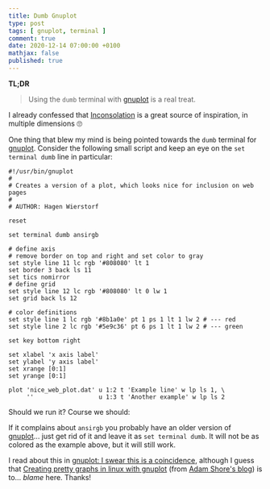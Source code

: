 ```yaml
---
title: Dumb Gnuplot
type: post
tags: [ gnuplot, terminal ]
comment: true
date: 2020-12-14 07:00:00 +0100
mathjax: false
published: true
---
```


**TL;DR**

> Using the `dumb` terminal with [gnuplot][] is a real treat.

I already confessed that [Inconsolation][] is a great source of
inspiration, in multiple dimensions 🙄

One thing that blew my mind is being pointed towards the `dumb` terminal for
[gnuplot]. Consider the following small script and keep an eye on the `set
terminal dumb` line in particular:

```
#!/usr/bin/gnuplot
#
# Creates a version of a plot, which looks nice for inclusion on web pages
#
# AUTHOR: Hagen Wierstorf

reset

set terminal dumb ansirgb

# define axis
# remove border on top and right and set color to gray
set style line 11 lc rgb '#808080' lt 1
set border 3 back ls 11
set tics nomirror
# define grid
set style line 12 lc rgb '#808080' lt 0 lw 1
set grid back ls 12

# color definitions
set style line 1 lc rgb '#8b1a0e' pt 1 ps 1 lt 1 lw 2 # --- red
set style line 2 lc rgb '#5e9c36' pt 6 ps 1 lt 1 lw 2 # --- green

set key bottom right

set xlabel 'x axis label'
set ylabel 'y axis label'
set xrange [0:1]
set yrange [0:1]

plot 'nice_web_plot.dat' u 1:2 t 'Example line' w lp ls 1, \
     ''                  u 1:3 t 'Another example' w lp ls 2
```

Should we run it? Course we should:

<script id="asciicast-372580" src="https://asciinema.org/a/372580.js" async></script>

If it complains about `ansirgb` you probably have an older version of
[gnuplot][]... just get rid of it and leave it as `set terminal dumb`. It
will not be as colored as the example above, but it will still work.

I read about this in [gnuplot: I swear this is a coincidence][], although I
guess that [Creating pretty graphs in linux with gnuplot][] (from [Adam
Shore's blog][]) is to... *blame* here. Thanks!

[gnuplot]: http://www.gnuplot.info/
[Adam Shore's blog]: https://adamjsho.blogspot.com/
[Creating pretty graphs in linux with gnuplot]: https://adamjsho.blogspot.com/2013/10/creating-pretty-graphs-in-linux-with.html
[Inconsolation]: https://inconsolation.wordpress.com/
[gnuplot: I swear this is a coincidence]: https://inconsolation.wordpress.com/2013/11/17/gnuplot-i-swear-this-is-a-coincidence/
